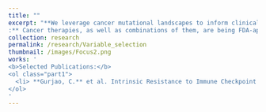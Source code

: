 ```yaml
---
title: ""
excerpt: "**We leverage cancer mutational landscapes to inform clinical decisions.
:** Cancer therapies, as well as combinations of them, are being FDA-approved at an increasing rate. Despite being effective for several cancer types, however, their clinical use is encumbered by a high variability in patient response. Studying the mutational landscape of tumors can inform the best course of treatment, as well as predict the aggresiveness of certain cancers."
collection: research
permalink: /research/Variable_selection
thumbnail: /images/Focus2.png
works: '
<b>Selected Publications:</b> 
<ol class="part1">
  <li> **Gurjao, C.** et al. Intrinsic Resistance to Immune Checkpoint Blockade in a Mismatch Repair–Deficient Colorectal Cancer. Cancer Immunol Res 7, 1230–1236 (2019). </li>
</ol>
'
---
```

